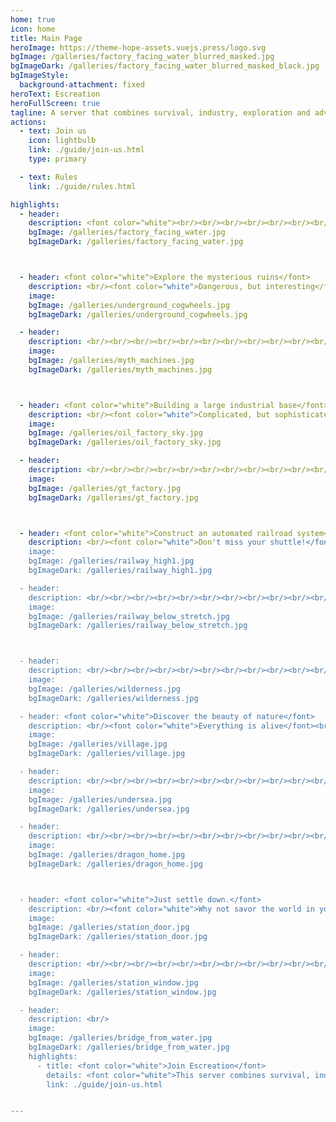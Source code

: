 ```yaml
---
home: true
icon: home
title: Main Page
heroImage: https://theme-hope-assets.vuejs.press/logo.svg
bgImage: /galleries/factory_facing_water_blurred_masked.jpg
bgImageDark: /galleries/factory_facing_water_blurred_masked_black.jpg
bgImageStyle:
  background-attachment: fixed
heroText: Escreation
heroFullScreen: true
tagline: A server that combines survival, industry, exploration and adventure
actions:
  - text: Join us
    icon: lightbulb
    link: ./guide/join-us.html
    type: primary

  - text: Rules
    link: ./guide/rules.html

highlights:
  - header:  
    description: <font color="white"><br/><br/><br/><br/><br/><br/><br/></font>
    bgImage: /galleries/factory_facing_water.jpg
    bgImageDark: /galleries/factory_facing_water.jpg



  - header: <font color="white">Explore the mysterious ruins</font>
    description: <br/><font color="white">Dangerous, but interesting</font><br/><br/><br/><br/><br/><br/><br/><br/><br/><br/><br/>
    image: 
    bgImage: /galleries/underground_cogwheels.jpg
    bgImageDark: /galleries/underground_cogwheels.jpg

  - header: 
    description: <br/><br/><br/><br/><br/><br/><br/><br/><br/><br/><br/><br/>
    image: 
    bgImage: /galleries/myth_machines.jpg
    bgImageDark: /galleries/myth_machines.jpg



  - header: <font color="white">Building a large industrial base</font>
    description: <br/><font color="white">Complicated, but sophisticated</font><br/><br/><br/><br/><br/><br/><br/><br/><br/><br/><br/>
    image: 
    bgImage: /galleries/oil_factory_sky.jpg
    bgImageDark: /galleries/oil_factory_sky.jpg

  - header: 
    description: <br/><br/><br/><br/><br/><br/><br/><br/><br/><br/><br/><br/>
    image: 
    bgImage: /galleries/gt_factory.jpg
    bgImageDark: /galleries/gt_factory.jpg



  - header: <font color="white">Construct an automated railroad system</font>
    description: <br/><font color="white">Don't miss your shuttle!</font><br/><br/><br/><br/><br/><br/><br/><br/><br/><br/><br/>
    image: 
    bgImage: /galleries/railway_high1.jpg
    bgImageDark: /galleries/railway_high1.jpg

  - header: 
    description: <br/><br/><br/><br/><br/><br/><br/><br/><br/><br/><br/><br/>
    image: 
    bgImage: /galleries/railway_below_stretch.jpg
    bgImageDark: /galleries/railway_below_stretch.jpg



  - header: 
    description: <br/><br/><br/><br/><br/><br/><br/><br/><br/><br/><br/><br/>
    image: 
    bgImage: /galleries/wilderness.jpg
    bgImageDark: /galleries/wilderness.jpg

  - header: <font color="white">Discover the beauty of nature</font>
    description: <br/><font color="white">Everything is alive</font><br/><br/><br/><br/><br/><br/><br/><br/><br/><br/><br/>
    image: 
    bgImage: /galleries/village.jpg
    bgImageDark: /galleries/village.jpg

  - header: 
    description: <br/><br/><br/><br/><br/><br/><br/><br/><br/><br/><br/><br/>
    image: 
    bgImage: /galleries/undersea.jpg
    bgImageDark: /galleries/undersea.jpg

  - header: 
    description: <br/><br/><br/><br/><br/><br/><br/><br/><br/><br/><br/><br/>
    image: 
    bgImage: /galleries/dragon_home.jpg
    bgImageDark: /galleries/dragon_home.jpg



  - header: <font color="white">Just settle down.</font>
    description: <br/><font color="white">Why not savor the world in your buidings?</font><br/><br/><br/><br/><br/><br/><br/><br/><br/><br/><br/>
    image: 
    bgImage: /galleries/station_door.jpg
    bgImageDark: /galleries/station_door.jpg

  - header: 
    description: <br/><br/><br/><br/><br/><br/><br/><br/><br/><br/><br/><br/>
    image: 
    bgImage: /galleries/station_window.jpg
    bgImageDark: /galleries/station_window.jpg

  - header: 
    description: <br/>
    image: 
    bgImage: /galleries/bridge_from_water.jpg
    bgImageDark: /galleries/bridge_from_water.jpg
    highlights:
      - title: <font color="white">Join Escreation</font>
        details: <font color="white">This server combines survival, industry, exploration and adventure</font>
        link: ./guide/join-us.html


---
```

